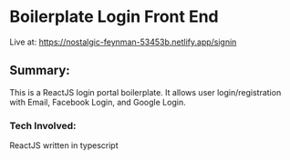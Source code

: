 # Boilerplate Login Front End

Live at: https://nostalgic-feynman-53453b.netlify.app/signin

## Summary:
This is a ReactJS login portal boilerplate. It allows user login/registration with Email, Facebook Login, and Google Login.


### Tech Involved: 
ReactJS written in typescript
